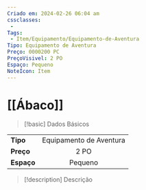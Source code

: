 ```yaml
---
Criado em: 2024-02-26 06:04 am
cssclasses:
 - 
Tags:
 - Item/Equipamento/Equipamento-de-Aventura
Tipo: Equipamento de Aventura
Preço: 0000200 PC
PreçoVisivel: 2 PO
Espaço: Pequeno
NoteIcon: Item
---
```

# [[Ábaco]]

> [!basic] Dados Básicos
> 
|            |     |
| ---------- |:---:|
| **Tipo**   |  Equipamento de Aventura   |
| **Preço**  |  2 PO   |
| **Espaço** |  Pequeno   |
>

> [!description] Descrição
> 
>